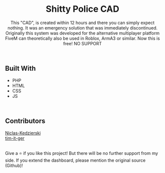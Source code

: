 <h1 align="center">Shitty Police CAD</h1>
<p align="center">This "CAD", is created within 12 hours and there you can simply expect nothing. It was an emergency solution that was immediately discontinued. Originally this system was developed for the alternative multiplayer platform FiveM can theoretically also be used in Roblox, ArmA3 or similar. Now this is free! NO SUPPORT</p>
  
<br />

## Built With
- PHP
- HTML
- CSS
- JS

<br />

## Contributors
[Niclas-Kedzierski](https://github.com/Niclas-Kedzierski)
<br />
[tim-it-ger](https://github.com/tim-it-ger)

<br />
Give a ⭐️ if you like this project!
But there will be no further support from my side. If you extend the dashboard, please mention the original source (Github)!
